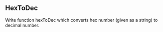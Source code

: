 ## HexToDec

Write function hexToDec which converts hex number (given as a string) to decimal number.
